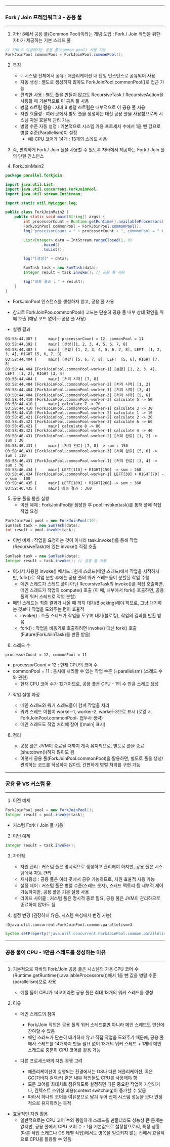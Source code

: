 -----
### Fork / Join 프레임워크 3 - 공용 풀
-----
1. 자바 8에서 공용 풀(Common Pool)이라는 개념 도입 : Fork / Join 작업을 위한 자바가 제공하는 기본 스레드 풀
```java
// 자바 8 이상에서는 공용 풀(common pool) 사용 가능
ForkJoinPool commonPool = ForkJoinPool.commonPool();
```

2. 특징
   - 💡 시스템 전체에서 공유 : 애플리케이션 내 단일 인스턴스로 공유되어 사용
   - 자동 생성 : 별도로 생성하지 않아도 ForkJoinPool.commonPool()로 접근 가능
   - 편리한 사용 : 별도 풀을 만들지 않고도 RecursiveTask / RecursiveAction을 사용할 때 기본적으로 이 공용 풀 사용
   - 병렬 스트림 활용 : 자바 8 병렬 스트림은 내부적으로 이 공용 풀 사용
   - 자원 효율성 : 여러 곳에서 별도 풀을 생성하는 대신 공용 풀을 사용함으로써 시스템 자원 효율적 관리 가능
   - 병렬 수준 자동 설정 : 기본적으로 시스템 가용 프로세서 수에서 1을 뺀 값으로 병렬 수준(Parallelism)이 설정
     + 예) CPU 코어가 14개 : 13개의 스레드 사용

3. 즉, 편리하게 Fork / Join 풀을 사용할 수 있도록 자바에서 제공하는 Fork / Join 풀의 단일 인스턴스
4. ForkJoinMain2
```java
package parallel.forkjoin;

import java.util.List;
import java.util.concurrent.ForkJoinPool;
import java.util.stream.IntStream;

import static util.MyLogger.log;

public class ForkJoinMain2 {
    public static void main(String[] args) {
        int processorCount = Runtime.getRuntime().availableProcessors();
        ForkJoinPool commonPool = ForkJoinPool.commonPool();
        log("processorCount = " + processorCount + ", commonPool = " + commonPool.getParallelism());

        List<Integer> data = IntStream.rangeClosed(1, 8)
                .boxed()
                .toList();

        log("[생성]" + data);

        SumTask task = new SumTask(data);
        Integer result = task.invoke(); // 공용 풀 사용

        log("최종 결과 : " + result);
    }
}
```
  - ForkJoinPool 인스턴스를 생성하지 않고, 공용 풀 사용
  - 참고로 ForkJoinPoo.commonPool() 코드는 단순히 공용 풀 내부 상태 확인을 위해 호출 (해당 코드 없어도 공용 풀 사용)

  - 실행 결과
```
03:58:44.387 [     main] processorCount = 12, commonPool = 11
03:58:44.392 [     main] [생성][1, 2, 3, 4, 5, 6, 7, 8]
03:58:44.402 [     main] [분할] [1, 2, 3, 4, 5, 6, 7, 8], LEFT  [1, 2, 3, 4], RIGHT [5, 6, 7, 8]
03:58:44.404 [     main] [분할] [5, 6, 7, 8], LEFT  [5, 6], RIGHT [7, 8]
03:58:44.404 [ForkJoinPool.commonPool-worker-1] [분할] [1, 2, 3, 4], LEFT  [1, 2], RIGHT [3, 4]
03:58:44.404 [     main] [처리 시작] [7, 8]
03:58:44.404 [ForkJoinPool.commonPool-worker-2] [처리 시작] [1, 2]
03:58:44.404 [ForkJoinPool.commonPool-worker-1] [처리 시작] [3, 4]
03:58:44.404 [ForkJoinPool.commonPool-worker-3] [처리 시작] [5, 6]
03:58:44.410 [ForkJoinPool.commonPool-worker-3] calculate 5 -> 50
03:58:44.410 [     main] calculate 7 -> 70
03:58:44.410 [ForkJoinPool.commonPool-worker-1] calculate 3 -> 30
03:58:44.410 [ForkJoinPool.commonPool-worker-2] calculate 1 -> 10
03:58:45.421 [ForkJoinPool.commonPool-worker-2] calculate 2 -> 20
03:58:45.421 [ForkJoinPool.commonPool-worker-3] calculate 6 -> 60
03:58:45.421 [     main] calculate 8 -> 80
03:58:45.421 [ForkJoinPool.commonPool-worker-1] calculate 4 -> 40
03:58:46.431 [ForkJoinPool.commonPool-worker-2] [처리 완료] [1, 2] -> sum : 30
03:58:46.431 [     main] [처리 완료] [7, 8] -> sum : 150
03:58:46.431 [ForkJoinPool.commonPool-worker-3] [처리 완료] [5, 6] -> sum : 110
03:58:46.431 [ForkJoinPool.commonPool-worker-1] [처리 완료] [3, 4] -> sum : 70
03:58:46.434 [     main] LEFT[110] + RIGHT[150] -> sum : 260
03:58:46.434 [ForkJoinPool.commonPool-worker-1] LEFT[30] + RIGHT[70] -> sum : 100
03:58:46.435 [     main] LEFT[100] + RIGHT[260] -> sum : 360
03:58:46.435 [     main] 최종 결과 : 360
```

5. 공용 풀을 통한 실행
   - 이전 예제 : ForkJoinPool을 생성한 후 pool.invoke(task)를 통해 풀에 직접 작업 요청
```java
ForkJoinPool pool = new ForkJoinPool(10);
SumTask task = new SumTask(data);
int result = pool.invoke(task);
```

  - 이번 예제 : 작업을 요청하는 것이 아니라 task.invoke()를 통해 작업(RecursiveTask)에 있는 invoke() 직접 호출
```java
SumTask task = new SumTask(data);
Integer result = task.invoke(); // 공용 풀 사용
```
  - 여기서 사용한 invoke() 메서드 : 현재 스레드(메인 스레드)에서 작업을 시작하지만, fork()로 작업 분할 후에는 공용 풀의 워커 스레드들이 분할된 작업 수행
    + 메인 스레드가 스레드 풀이 아닌 RecursiveTask의 invoke()를 직접 호출하면, 메인 스레드가 작업의 compute() 호출 (이 때, 내부에서 fork() 호출하면, 공용 풀의 워커 스레드로 작업 분할)
  - 메인 스레드는 최종 결과가 나올 때 까지 대기(Blocking)해야 하므로, 그냥 대기하는 것보다 작업을 도와주는 편이 효율적
    + invoke() : 호출 스레드가 작업을 도우며 대기(블로킹), 작업의 결과를 반환 받음
    + fork() : 작업을 비동기로 호출하려면 invoke() 대신 fork() 호출 (Future(ForkJoinTask)를 반환 받음)

6. 스레드 수
```
processorCount = 12, commonPool = 11
```
  - processorCount = 12 : 현재 CPU의 코어 수
  - commonPool = 11 : 동시에 처리할 수 있는 작업 수준 (=parallelism) (스레드 수와 관련)
    + 현재 CPU 코어 수가 12개이므로, 공용 풀은 CPU - 1의 수 만큼 스레드 생성

7. 작업 실행 과정
   - 메인 스레드와 워커 스레드들이 함께 작업을 처리
   - 워커 스레드 이름이 worker-1, worker-2, worker-3으로 표시 (로깅 시 ForkJoinPool.commonPool- 접두사 생략)
   - 메인 스레드도 작업 처리에 참여 ([main] 표시)

8. 정리
   - 공용 풀은 JVM이 종료될 때까지 계속 유지되므로, 별도로 풀을 종료(shutdown())하지 않아도 됨
   - 이렇게 공용 풀(ForkJoinPool.commonPool)을 활용하면, 별도로 풀을 생성/관리하는 코드를 작성하지 않아도 간편하게 병렬 처리를 구현 가능

-----
### 공용 풀 VS 커스텀 풀
-----
1. 이전 예제
```java
ForkJoinPool pool = new ForkJoinPool();
Integer result = pool.invoke(task);
```
  - 커스텀 Fork / Join 풀 사용

2. 이번 예제
```java
Integer result = task.invoke();
```

3. 차이점
   - 자원 관리 : 커스텀 풀은 명시적으로 생성하고 관리해야 하지만, 공용 풀은 시스템에서 자동 관리
   - 재사용성 : 공용 풀은 여러 곳에서 공유 가능하므로, 자원 효율적 사용 가능
   - 설정 제어 : 커스텀 풀은 병렬 수준(스레드 숫자), 스레드 팩토리 등 세부적 제어 가능하지만, 공용 풀은 기본 설정 사용
   - 라이프 사이클 : 커스텀 풀은 명시적 종료 필요, 공용 풀은 JVM이 관리하므로 종료하지 않아도 됨

4. 설정 변경 (권장하지 않음. 시스템 속성에서 변경 가능)
```
-Djava.util.concurrent.ForkJoinPool.common.parallelism=3
```
```java
System.setProperty("java.util.concurrent.ForkJoinPool.common.parallelism", "3");
```

-----
### 공용 풀이 CPU - 1만큼 스레드를 생성하는 이유
-----
1. 기본적으로 자바의 Fork/Join 공용 풀은 시스템의 가용 CPU 코어 수(Runtime.getRuntime().availableProcessors())에서 1을 뺀 값을 병렬 수준(parallelism)으로 사용
   - 예를 들어 CPU가 14코어라면 공용 풀은 최대 13개의 워커 스레드를 생성

2. 이유
   - 메인 스레드의 참여
     + Fork/Join 작업은 공용 풀의 워커 스레드뿐만 아니라 메인 스레드도 연산에 참여할 수 있음
     + 메인 스레드가 단순히 대기하지 않고 직접 작업을 도와주기 때문에, 공용 풀에서 스레드를 14개까지 만들 필요 없이 13개의 워커 스레드 + 1개의 메인 스레드로 충분히 CPU 코어를 활용 가능

   - 다른 프로세스와의 자원 경쟁 고려
     + 애플리케이션이 실행되는 환경에서는 OS나 다른 애플리케이션, 혹은 GC(가비지 컬렉션) 같은 내부 작업들도 CPU를 사용해야 함
     + 모든 코어를 최대치로 점유하도록 설정하면 다른 중요한 작업이 지연되거나, 컨텍스트 스위칭 비용(context switching)이 증가할 수 있음
     + 따라서 하나의 코어를 여유분으로 남겨 두어 전체 시스템 성능을 보다 안정적으로 유지하려는 목적

  - 효율적인 자원 활용
     + 일반적으로는 CPU 코어 수와 동일하게 스레드를 만들더라도 성능상 큰 문제는 없지만, 공용 풀에서 CPU 코어 수 - 1을 기본값으로 설정함으로써, 특정 상황(다른 작업 스레드나 OS 레벨 작업)에서도 병목을 일으키지 않는 선에서 효율적으로 CPU를 활용할 수 있음
  
